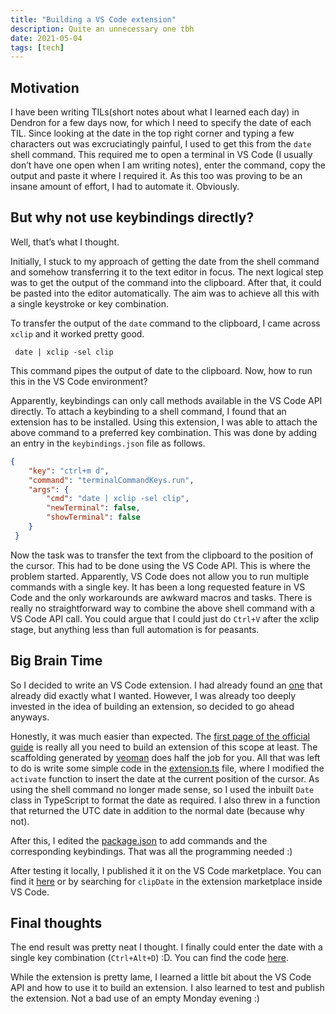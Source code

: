 ```yaml
---
title: "Building a VS Code extension"
description: Quite an unnecessary one tbh
date: 2021-05-04
tags: [tech]
---
```

## Motivation

I have been writing TILs(short notes about what I learned each day) in Dendron for a few days now, for which I need to specify the date of each TIL. Since looking at the date in the top right corner and typing a few characters out was excruciatingly painful, I used to get this from the `date` shell command. This required me to open a terminal in VS Code (I usually don’t have one open when I am writing notes), enter the command, copy the output and paste it where I required it. As this too was proving to be an insane amount of effort, I had to automate it. Obviously.

## But why not use keybindings directly?
Well, that’s what I thought.

Initially, I stuck to my approach of getting the date from the shell command and somehow transferring it to the text editor in focus. The next logical step was to get the output of the command into the clipboard. After that, it could be pasted into the editor automatically. The aim was to achieve all this with a single keystroke or key combination.

To transfer the output of the `date` command to the clipboard, I came across `xclip` and it worked pretty good.
```shell
 date | xclip -sel clip
```
This command pipes the output of date to the clipboard. Now, how to run this in the VS Code environment?

Apparently, keybindings can only call methods available in the VS Code API directly. To attach a keybinding to a shell command, I found that an extension has to be installed. Using this extension, I was able to attach the above command to a preferred key combination. This was done by adding an entry in the `keybindings.json` file as follows.
```JSON
{
    "key": "ctrl+m d",
    "command": "terminalCommandKeys.run",
    "args": {
        "cmd": "date | xclip -sel clip",
        "newTerminal": false,
        "showTerminal": false
    }
 }
 ```
Now the task was to transfer the text from the clipboard to the position of the cursor. This had to be done using the VS Code API. This is where the problem started. Apparently, VS Code does not allow you to run multiple commands with a single key. It has been a long requested feature in VS Code and the only workarounds are awkward macros and tasks. There is really no straightforward way to combine the above shell command with a VS Code API call. You could argue that I could just do `Ctrl+V` after the xclip stage, but anything less than full automation is for peasants.

## Big Brain Time
So I decided to write an VS Code extension. I had already found an [one](https://github.com/jsynowiec/vscode-insertdatestring) that already did exactly what I wanted. However, I was already too deeply invested in the idea of building an extension, so decided to go ahead anyways.

Honestly, it was much easier than expected. The [first page of the official guide](https://code.visualstudio.com/api/get-started/your-first-extension) is really all you need to build an extension of this scope at least. The scaffolding generated by [yeoman](https://yeoman.io/) does half the job for you. All that was left to do is write some simple code in the [extension.ts](https://github.com/parth-paradkar/ClipDate/blob/master/src/extension.ts) file, where I modified the `activate` function to insert the date at the current position of the cursor. As using the shell command no longer made sense, so I used the inbuilt `Date` class in TypeScript to format the date as required. I also threw in a function that returned the UTC date in addition to the normal date (because why not).

After this, I edited the [package.json](https://github.com/parth-paradkar/ClipDate/blob/master/package.json) to add commands and the corresponding keybindings. That was all the programming needed :)

After testing it locally, I published it it on the VS Code marketplace. You can find it [here](https://marketplace.visualstudio.com/items?itemName=parth-paradkar.clipdate) or by searching for `clipDate` in the extension marketplace inside VS Code.

## Final thoughts
The end result was pretty neat I thought. I finally could enter the date with a single key combination (`Ctrl+Alt+D`) :D. You can find the code [here](https://github.com/parth-paradkar/ClipDate).


While the extension is pretty lame, I learned a little bit about the VS Code API and how to use it to build an extension. I also learned to test and publish the extension. Not a bad use of an empty Monday evening :)

